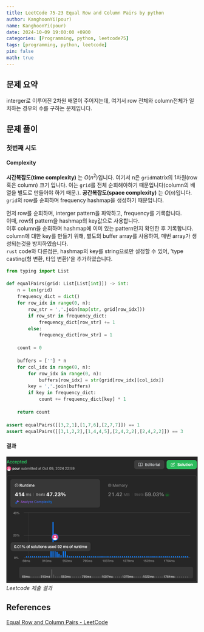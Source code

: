 ```yaml
---
title: LeetCode 75-23 Equal Row and Column Pairs by python
author: KanghoonYi(pour)
name: KanghoonYi(pour)
date: 2024-10-09 19:00:00 +0900
categories: [Programming, python, leetcode75]
tags: [programming, python, leetcode]
pin: false
math: true
---
```


## 문제 요약
interger로 이루어진 2차원 배열이 주어지는데, 여기서 row 전체와 column전체가 일치하는 경우의 수를 구하는 문제입니다.

## 문제 풀이

### 첫번째 시도

#### Complexity
**시간복잡도(time complexity)** 는 $O(n^2)$입니다. 여기서 n은 `grid`matrix의 1차원(row혹은 column) 크기 입니다. 이는 `grid`를 전체 순회해야하기 때문입니다(column의 배열을 별도로 만들어야 하기 때문.).
**공간복잡도(space complexity)** 는 $O(n)$입니다. `grid`의 row를 순회하며 frequency hashmap을 생성하기 때문입니다.

먼저 row를 순회하며, interger pattern을 파악하고, frequency를 기록합니다.  
이때, row의 pattern을 hashmap의 key값으로 사용합니다.  
이후 column을 순회하며 hashmap에 이미 있는 pattern인지 확인한 후 기록합니다.  
column에 대한 key를 만들기 위해, 별도의 buffer array를 사용하여, 매번 array가 생성되는것을 방지하였습니다.  
`rust` code와 다른점은, hashmap의 key를 string으로만 설정할 수 있어, 'type casting(형 변환, 타입 변환)'을 추가하였습니다.


```python
from typing import List

def equalPairs(grid: List[List[int]]) -> int:
    n = len(grid)
    frequency_dict = dict()
    for row_idx in range(0, n):
        row_str = ','.join(map(str, grid[row_idx]))
        if row_str in frequency_dict:
            frequency_dict[row_str] += 1
        else:
            frequency_dict[row_str] = 1

    count = 0

    buffers = [''] * n
    for col_idx in range(0, n):
        for row_idx in range(0, n):
            buffers[row_idx] = str(grid[row_idx][col_idx])
        key = ','.join(buffers)
        if key in frequency_dict:
            count += frequency_dict[key] * 1

    return count

assert equalPairs([[3,2,1],[1,7,6],[2,7,7]]) == 1
assert equalPairs([[3,1,2,2],[1,4,4,5],[2,4,2,2],[2,4,2,2]]) == 3
```

#### 결과
![leetcode-23-submission-1](/assets/img/for-post/Equal%20Row%20and%20Column%20Pairs/python_submission_1.png)
_Leetcode 제출 결과_

## References

[Equal Row and Column Pairs - LeetCode](https://leetcode.com/problems/equal-row-and-column-pairs/?envType=study-plan-v2&envId=leetcode-75)
